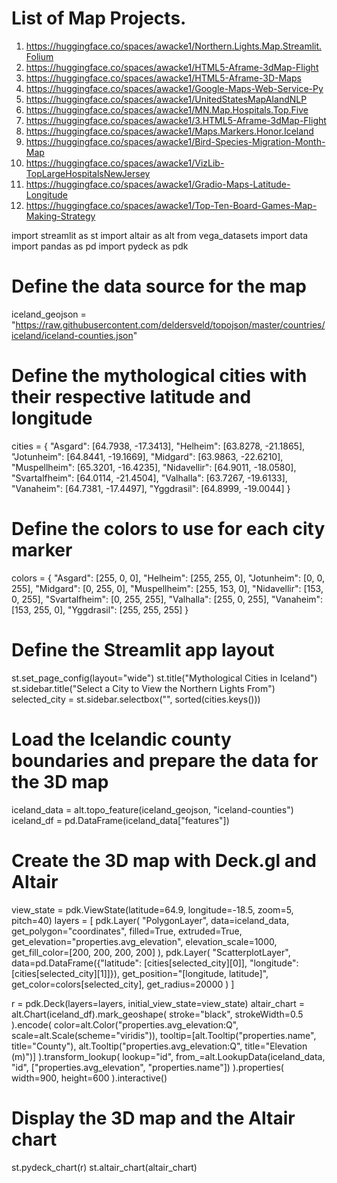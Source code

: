 # List of Map Projects.
1. https://huggingface.co/spaces/awacke1/Northern.Lights.Map.Streamlit.Folium
2. https://huggingface.co/spaces/awacke1/HTML5-Aframe-3dMap-Flight
3. https://huggingface.co/spaces/awacke1/HTML5-Aframe-3D-Maps
4. https://huggingface.co/spaces/awacke1/Google-Maps-Web-Service-Py
5. https://huggingface.co/spaces/awacke1/UnitedStatesMapAIandNLP
6. https://huggingface.co/spaces/awacke1/MN.Map.Hospitals.Top.Five
7. https://huggingface.co/spaces/awacke1/3.HTML5-Aframe-3dMap-Flight
8. https://huggingface.co/spaces/awacke1/Maps.Markers.Honor.Iceland
9. https://huggingface.co/spaces/awacke1/Bird-Species-Migration-Month-Map
10. https://huggingface.co/spaces/awacke1/VizLib-TopLargeHospitalsNewJersey
11. https://huggingface.co/spaces/awacke1/Gradio-Maps-Latitude-Longitude
12. https://huggingface.co/spaces/awacke1/Top-Ten-Board-Games-Map-Making-Strategy



import streamlit as st
import altair as alt
from vega_datasets import data
import pandas as pd
import pydeck as pdk

# Define the data source for the map
iceland_geojson = "https://raw.githubusercontent.com/deldersveld/topojson/master/countries/iceland/iceland-counties.json"

# Define the mythological cities with their respective latitude and longitude
cities = {
    "Asgard": [64.7938, -17.3413],
    "Helheim": [63.8278, -21.1865],
    "Jotunheim": [64.8441, -19.1669],
    "Midgard": [63.9863, -22.6210],
    "Muspellheim": [65.3201, -16.4235],
    "Nidavellir": [64.9011, -18.0580],
    "Svartalfheim": [64.0114, -21.4504],
    "Valhalla": [63.7267, -19.6133],
    "Vanaheim": [64.7381, -17.4497],
    "Yggdrasil": [64.8999, -19.0044]
}

# Define the colors to use for each city marker
colors = {
    "Asgard": [255, 0, 0],
    "Helheim": [255, 255, 0],
    "Jotunheim": [0, 0, 255],
    "Midgard": [0, 255, 0],
    "Muspellheim": [255, 153, 0],
    "Nidavellir": [153, 0, 255],
    "Svartalfheim": [0, 255, 255],
    "Valhalla": [255, 0, 255],
    "Vanaheim": [153, 255, 0],
    "Yggdrasil": [255, 255, 255]
}

# Define the Streamlit app layout
st.set_page_config(layout="wide")
st.title("Mythological Cities in Iceland")
st.sidebar.title("Select a City to View the Northern Lights From")
selected_city = st.sidebar.selectbox("", sorted(cities.keys()))

# Load the Icelandic county boundaries and prepare the data for the 3D map
iceland_data = alt.topo_feature(iceland_geojson, "iceland-counties")
iceland_df = pd.DataFrame(iceland_data["features"])

# Create the 3D map with Deck.gl and Altair
view_state = pdk.ViewState(latitude=64.9, longitude=-18.5, zoom=5, pitch=40)
layers = [
    pdk.Layer(
        "PolygonLayer",
        data=iceland_data,
        get_polygon="coordinates",
        filled=True,
        extruded=True,
        get_elevation="properties.avg_elevation",
        elevation_scale=1000,
        get_fill_color=[200, 200, 200, 200]
    ),
    pdk.Layer(
        "ScatterplotLayer",
        data=pd.DataFrame({"latitude": [cities[selected_city][0]], "longitude": [cities[selected_city][1]]}),
        get_position="[longitude, latitude]",
        get_color=colors[selected_city],
        get_radius=20000
    )
]

r = pdk.Deck(layers=layers, initial_view_state=view_state)
altair_chart = alt.Chart(iceland_df).mark_geoshape(
stroke="black",
strokeWidth=0.5
    ).encode(
        color=alt.Color("properties.avg_elevation:Q", scale=alt.Scale(scheme="viridis")),
        tooltip=[alt.Tooltip("properties.name", title="County"), alt.Tooltip("properties.avg_elevation:Q", title="Elevation (m)")]
    ).transform_lookup(
    lookup="id",
    from_=alt.LookupData(iceland_data, "id", ["properties.avg_elevation", "properties.name"])
    ).properties(
    width=900,
    height=600
).interactive()

# Display the 3D map and the Altair chart
st.pydeck_chart(r)
st.altair_chart(altair_chart)
